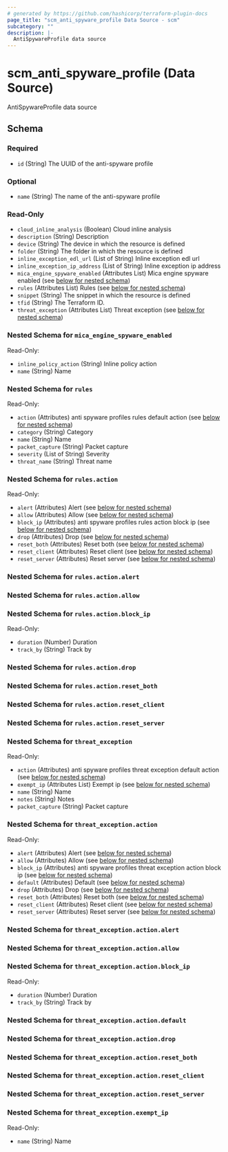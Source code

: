 ```yaml
---
# generated by https://github.com/hashicorp/terraform-plugin-docs
page_title: "scm_anti_spyware_profile Data Source - scm"
subcategory: ""
description: |-
  AntiSpywareProfile data source
---
```


# scm_anti_spyware_profile (Data Source)

AntiSpywareProfile data source



<!-- schema generated by tfplugindocs -->
## Schema

### Required

- `id` (String) The UUID of the anti-spyware profile

### Optional

- `name` (String) The name of the anti-spyware profile

### Read-Only

- `cloud_inline_analysis` (Boolean) Cloud inline analysis
- `description` (String) Description
- `device` (String) The device in which the resource is defined
- `folder` (String) The folder in which the resource is defined
- `inline_exception_edl_url` (List of String) Inline exception edl url
- `inline_exception_ip_address` (List of String) Inline exception ip address
- `mica_engine_spyware_enabled` (Attributes List) Mica engine spyware enabled (see [below for nested schema](#nestedatt--mica_engine_spyware_enabled))
- `rules` (Attributes List) Rules (see [below for nested schema](#nestedatt--rules))
- `snippet` (String) The snippet in which the resource is defined
- `tfid` (String) The Terraform ID.
- `threat_exception` (Attributes List) Threat exception (see [below for nested schema](#nestedatt--threat_exception))

<a id="nestedatt--mica_engine_spyware_enabled"></a>
### Nested Schema for `mica_engine_spyware_enabled`

Read-Only:

- `inline_policy_action` (String) Inline policy action
- `name` (String) Name


<a id="nestedatt--rules"></a>
### Nested Schema for `rules`

Read-Only:

- `action` (Attributes) anti spyware profiles rules default action (see [below for nested schema](#nestedatt--rules--action))
- `category` (String) Category
- `name` (String) Name
- `packet_capture` (String) Packet capture
- `severity` (List of String) Severity
- `threat_name` (String) Threat name

<a id="nestedatt--rules--action"></a>
### Nested Schema for `rules.action`

Read-Only:

- `alert` (Attributes) Alert (see [below for nested schema](#nestedatt--rules--action--alert))
- `allow` (Attributes) Allow (see [below for nested schema](#nestedatt--rules--action--allow))
- `block_ip` (Attributes) anti spyware profiles rules action block ip (see [below for nested schema](#nestedatt--rules--action--block_ip))
- `drop` (Attributes) Drop (see [below for nested schema](#nestedatt--rules--action--drop))
- `reset_both` (Attributes) Reset both (see [below for nested schema](#nestedatt--rules--action--reset_both))
- `reset_client` (Attributes) Reset client (see [below for nested schema](#nestedatt--rules--action--reset_client))
- `reset_server` (Attributes) Reset server (see [below for nested schema](#nestedatt--rules--action--reset_server))

<a id="nestedatt--rules--action--alert"></a>
### Nested Schema for `rules.action.alert`


<a id="nestedatt--rules--action--allow"></a>
### Nested Schema for `rules.action.allow`


<a id="nestedatt--rules--action--block_ip"></a>
### Nested Schema for `rules.action.block_ip`

Read-Only:

- `duration` (Number) Duration
- `track_by` (String) Track by


<a id="nestedatt--rules--action--drop"></a>
### Nested Schema for `rules.action.drop`


<a id="nestedatt--rules--action--reset_both"></a>
### Nested Schema for `rules.action.reset_both`


<a id="nestedatt--rules--action--reset_client"></a>
### Nested Schema for `rules.action.reset_client`


<a id="nestedatt--rules--action--reset_server"></a>
### Nested Schema for `rules.action.reset_server`




<a id="nestedatt--threat_exception"></a>
### Nested Schema for `threat_exception`

Read-Only:

- `action` (Attributes) anti spyware profiles threat exception default action (see [below for nested schema](#nestedatt--threat_exception--action))
- `exempt_ip` (Attributes List) Exempt ip (see [below for nested schema](#nestedatt--threat_exception--exempt_ip))
- `name` (String) Name
- `notes` (String) Notes
- `packet_capture` (String) Packet capture

<a id="nestedatt--threat_exception--action"></a>
### Nested Schema for `threat_exception.action`

Read-Only:

- `alert` (Attributes) Alert (see [below for nested schema](#nestedatt--threat_exception--action--alert))
- `allow` (Attributes) Allow (see [below for nested schema](#nestedatt--threat_exception--action--allow))
- `block_ip` (Attributes) anti spyware profiles threat exception action block ip (see [below for nested schema](#nestedatt--threat_exception--action--block_ip))
- `default` (Attributes) Default (see [below for nested schema](#nestedatt--threat_exception--action--default))
- `drop` (Attributes) Drop (see [below for nested schema](#nestedatt--threat_exception--action--drop))
- `reset_both` (Attributes) Reset both (see [below for nested schema](#nestedatt--threat_exception--action--reset_both))
- `reset_client` (Attributes) Reset client (see [below for nested schema](#nestedatt--threat_exception--action--reset_client))
- `reset_server` (Attributes) Reset server (see [below for nested schema](#nestedatt--threat_exception--action--reset_server))

<a id="nestedatt--threat_exception--action--alert"></a>
### Nested Schema for `threat_exception.action.alert`


<a id="nestedatt--threat_exception--action--allow"></a>
### Nested Schema for `threat_exception.action.allow`


<a id="nestedatt--threat_exception--action--block_ip"></a>
### Nested Schema for `threat_exception.action.block_ip`

Read-Only:

- `duration` (Number) Duration
- `track_by` (String) Track by


<a id="nestedatt--threat_exception--action--default"></a>
### Nested Schema for `threat_exception.action.default`


<a id="nestedatt--threat_exception--action--drop"></a>
### Nested Schema for `threat_exception.action.drop`


<a id="nestedatt--threat_exception--action--reset_both"></a>
### Nested Schema for `threat_exception.action.reset_both`


<a id="nestedatt--threat_exception--action--reset_client"></a>
### Nested Schema for `threat_exception.action.reset_client`


<a id="nestedatt--threat_exception--action--reset_server"></a>
### Nested Schema for `threat_exception.action.reset_server`



<a id="nestedatt--threat_exception--exempt_ip"></a>
### Nested Schema for `threat_exception.exempt_ip`

Read-Only:

- `name` (String) Name
